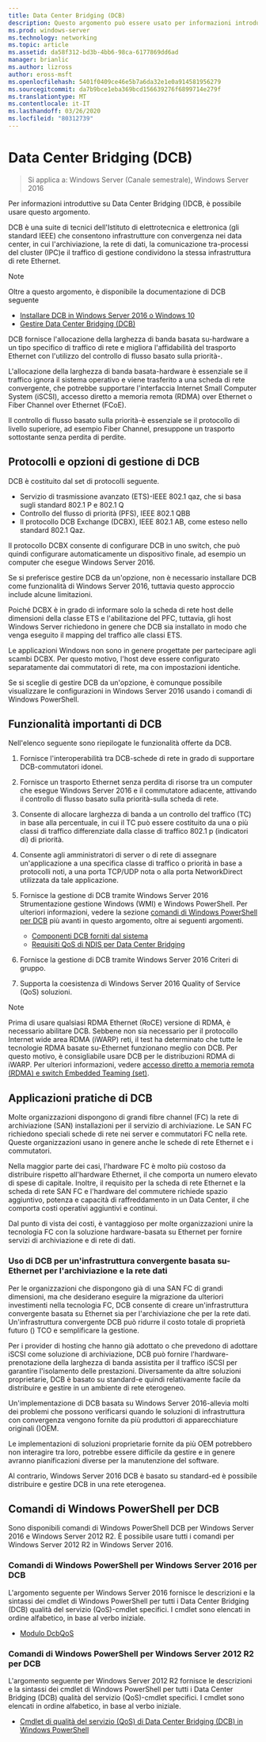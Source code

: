 ```yaml
---
title: Data Center Bridging (DCB)
description: Questo argomento può essere usato per informazioni introduttive su Data Center Bridging in Windows Server 2016.
ms.prod: windows-server
ms.technology: networking
ms.topic: article
ms.assetid: da58f312-bd3b-4bb6-98ca-6177869dd6ad
manager: brianlic
ms.author: lizross
author: eross-msft
ms.openlocfilehash: 5401f0409ce46e5b7a6da32e1e0a914581956279
ms.sourcegitcommit: da7b9bce1eba369bcd156639276f6899714e279f
ms.translationtype: MT
ms.contentlocale: it-IT
ms.lasthandoff: 03/26/2020
ms.locfileid: "80312739"
---
```

# <a name="data-center-bridging-dcb"></a>Data Center Bridging \(DCB\)

>Si applica a: Windows Server (Canale semestrale), Windows Server 2016

Per informazioni introduttive su Data Center Bridging \(\)DCB, è possibile usare questo argomento.

DCB è una suite di tecnici dell'Istituto di elettrotecnica e elettronica \(gli standard IEEE\) che consentono infrastrutture con convergenza nei data center, in cui l'archiviazione, la rete di dati, la comunicazione tra\-processi del cluster \(IPC\)e il traffico di gestione condividono la stessa infrastruttura di rete Ethernet.

>[!NOTE]
>Oltre a questo argomento, è disponibile la documentazione di DCB seguente
>
>- [Installare DCB in Windows Server 2016 o Windows 10](dcb-install.md)
>- [Gestire Data Center Bridging (DCB)](dcb-manage.md)

DCB fornisce l'allocazione della larghezza di banda basata su\-hardware a un tipo specifico di traffico di rete e migliora l'affidabilità del trasporto Ethernet con l'utilizzo del controllo di flusso basato sulla priorità\-.

L'allocazione della larghezza di banda basata\-hardware è essenziale se il traffico ignora il sistema operativo e viene trasferito a una scheda di rete convergente, che potrebbe supportare l'interfaccia Internet Small Computer System \(iSCSI\), accesso diretto a memoria remota \(RDMA\) over Ethernet o Fiber Channel over Ethernet \(FCoE\).

Il controllo di flusso basato sulla priorità\-è essenziale se il protocollo di livello superiore, ad esempio Fiber Channel, presuppone un trasporto sottostante senza perdita di perdite.

## <a name="dcb-protocols-and-management-options"></a>Protocolli e opzioni di gestione di DCB

DCB è costituito dal set di protocolli seguente. 

- Servizio di trasmissione avanzato \(ETS\)-IEEE 802.1 qaz, che si basa sugli standard 802.1 P e 802.1 Q
- Controllo del flusso di priorità \(PFS\), IEEE 802.1 QBB 
- Il protocollo DCB Exchange \(DCBX\), IEEE 802.1 AB, come esteso nello standard 802.1 Qaz.

Il protocollo DCBX consente di configurare DCB in uno switch, che può quindi configurare automaticamente un dispositivo finale, ad esempio un computer che esegue Windows Server 2016.

Se si preferisce gestire DCB da un'opzione, non è necessario installare DCB come funzionalità di Windows Server 2016, tuttavia questo approccio include alcune limitazioni.

Poiché DCBX è in grado di informare solo la scheda di rete host delle dimensioni della classe ETS e l'abilitazione del PFC, tuttavia, gli host Windows Server richiedono in genere che DCB sia installato in modo che venga eseguito il mapping del traffico alle classi ETS.

Le applicazioni Windows non sono in genere progettate per partecipare agli scambi DCBX. Per questo motivo, l'host deve essere configurato separatamente dai commutatori di rete, ma con impostazioni identiche.

Se si sceglie di gestire DCB da un'opzione, è comunque possibile visualizzare le configurazioni in Windows Server 2016 usando i comandi di Windows PowerShell.

##  <a name="important-dcb-functionality"></a>Funzionalità importanti di DCB

Nell'elenco seguente sono riepilogate le funzionalità offerte da DCB.

1. Fornisce l'interoperabilità tra DCB\-schede di rete in grado di supportare DCB\-commutatori idonei.

2. Fornisce un trasporto Ethernet senza perdita di risorse tra un computer che esegue Windows Server 2016 e il commutatore adiacente, attivando il controllo di flusso basato sulla priorità\-sulla scheda di rete.

3. Consente di allocare larghezza di banda a un controllo del traffico \(TC\) in base alla percentuale, in cui il TC può essere costituito da una o più classi di traffico differenziate dalla classe di traffico 802.1 p \(indicatori di\) di priorità.

4. Consente agli amministratori di server o di rete di assegnare un'applicazione a una specifica classe di traffico o priorità in base a protocolli noti, a una porta TCP/UDP nota o alla porta NetworkDirect utilizzata da tale applicazione.

5. Fornisce la gestione di DCB tramite Windows Server 2016 Strumentazione gestione Windows \(WMI\) e Windows PowerShell. Per ulteriori informazioni, vedere la sezione [comandi di Windows PowerShell per DCB](#bkmk_wps) più avanti in questo argomento, oltre ai seguenti argomenti.
    - [Componenti DCB forniti dal sistema](https://msdn.microsoft.com/windows/hardware/drivers/network/system-provided-dcb-components)
    - [Requisiti QoS di NDIS per Data Center Bridging](https://msdn.microsoft.com/windows/hardware/drivers/network/ndis-qos-requirements-for-data-center-bridging)

6. Fornisce la gestione di DCB tramite Windows Server 2016 Criteri di gruppo.

7. Supporta la coesistenza di Windows Server 2016 Quality of Service \(QoS\) soluzioni.

>[!NOTE]
>Prima di usare qualsiasi RDMA Ethernet \(RoCE\) versione di RDMA, è necessario abilitare DCB. Sebbene non sia necessario per il protocollo Internet wide area RDMA \(iWARP\) reti, il test ha determinato che tutte le tecnologie RDMA basate su\-Ethernet funzionano meglio con DCB. Per questo motivo, è consigliabile usare DCB per le distribuzioni RDMA di iWARP. Per ulteriori informazioni, vedere [accesso diretto a memoria remota (RDMA) e switch Embedded Teaming (set)](../../../virtualization/hyper-v-virtual-switch/RDMA-and-Switch-Embedded-Teaming.md).

##  <a name="practical-applications-of-dcb"></a>Applicazioni pratiche di DCB

Molte organizzazioni dispongono di grandi fibre channel \(FC\) la rete di archiviazione \(SAN\) installazioni per il servizio di archiviazione. Le SAN FC richiedono speciali schede di rete nei server e commutatori FC nella rete. Queste organizzazioni usano in genere anche le schede di rete Ethernet e i commutatori.

Nella maggior parte dei casi, l'hardware FC è molto più costoso da distribuire rispetto all'hardware Ethernet, il che comporta un numero elevato di spese di capitale. Inoltre, il requisito per la scheda di rete Ethernet e la scheda di rete SAN FC e l'hardware del commutere richiede spazio aggiuntivo, potenza e capacità di raffreddamento in un Data Center, il che comporta costi operativi aggiuntivi e continui.

Dal punto di vista dei costi, è vantaggioso per molte organizzazioni unire la tecnologia FC con la soluzione hardware\-basata su Ethernet per fornire servizi di archiviazione e di rete di dati.

### <a name="using-dcb-for-an-ethernet-based-converged-fabric-for-storage-and-data-networking"></a>Uso di DCB per un'infrastruttura convergente basata su\-Ethernet per l'archiviazione e la rete dati

Per le organizzazioni che dispongono già di una SAN FC di grandi dimensioni, ma che desiderano eseguire la migrazione da ulteriori investimenti nella tecnologia FC, DCB consente di creare un'infrastruttura convergente basata su Ethernet sia per l'archiviazione che per la rete dati. Un'infrastruttura convergente DCB può ridurre il costo totale di proprietà futuro \(\) TCO e semplificare la gestione.

Per i provider di hosting che hanno già adottato o che prevedono di adottare iSCSI come soluzione di archiviazione, DCB può fornire l'hardware\-prenotazione della larghezza di banda assistita per il traffico iSCSI per garantire l'isolamento delle prestazioni. Diversamente da altre soluzioni proprietarie, DCB è basato su standard\-e quindi relativamente facile da distribuire e gestire in un ambiente di rete eterogeneo.

Un'implementazione di DCB basata su Windows Server 2016\-allevia molti dei problemi che possono verificarsi quando le soluzioni di infrastruttura con convergenza vengono fornite da più produttori di apparecchiature originali \(\)OEM.

Le implementazioni di soluzioni proprietarie fornite da più OEM potrebbero non interagire tra loro, potrebbe essere difficile da gestire e in genere avranno pianificazioni diverse per la manutenzione del software. 

Al contrario, Windows Server 2016 DCB è basato su standard\-ed è possibile distribuire e gestire DCB in una rete eterogenea.

## <a name="windows-powershell-commands-for-dcb"></a><a name="bkmk_wps"></a>Comandi di Windows PowerShell per DCB

Sono disponibili comandi di Windows PowerShell DCB per Windows Server 2016 e Windows Server 2012 R2. È possibile usare tutti i comandi per Windows Server 2012 R2 in Windows Server 2016.

### <a name="windows-server-2016-windows-powershell-commands-for-dcb"></a>Comandi di Windows PowerShell per Windows Server 2016 per DCB

L'argomento seguente per Windows Server 2016 fornisce le descrizioni e la sintassi dei cmdlet di Windows PowerShell per tutti i Data Center Bridging \(DCB\) qualità del servizio \(QoS\)\-cmdlet specifici. I cmdlet sono elencati in ordine alfabetico, in base al verbo iniziale.

- [Modulo DcbQoS](https://technet.microsoft.com/itpro/powershell/windows/dcbqos/dcbqos)

### <a name="windows-server-2012-r2-windows-powershell-commands-for-dcb"></a>Comandi di Windows PowerShell per Windows Server 2012 R2 per DCB

L'argomento seguente per Windows Server 2012 R2 fornisce le descrizioni e la sintassi dei cmdlet di Windows PowerShell per tutti i Data Center Bridging \(DCB\) qualità del servizio \(QoS\)\-cmdlet specifici. I cmdlet sono elencati in ordine alfabetico, in base al verbo iniziale.

- [Cmdlet di qualità del servizio (QoS) di Data Center Bridging (DCB) in Windows PowerShell](https://technet.microsoft.com/library/hh967440.aspx)
